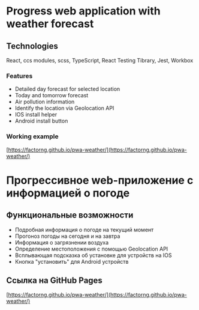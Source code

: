 # Progress web application with weather forecast

## Technologies

React, ccs modules, scss, TypeScript, React Testing Tibrary, Jest, Workbox

### Features

- Detailed day forecast for selected location
- Today and tomorrow forecast
- Air pollution information
- Identify the location via Geolocation API
- IOS install helper
- Android install button

### Working example

[https://factorng.github.io/pwa-weather/](https://factorng.github.io/pwa-weather/)

# Прогрессивное web-приложение с информацией о погоде

## Функциональные возможности

- Подробная информация о погоде на текущий момент
- Прогоноз погоды на сегодня и на завтра
- Информация о загрязнении воздуха
- Определение местоположения с помощью Geolocation API
- Всплывающая подсказка об установке для устройств на IOS
- Кнопка "установить" для Android устройств

## Ссылка на GitHub Pages

[https://factorng.github.io/pwa-weather/](https://factorng.github.io/pwa-weather/)
